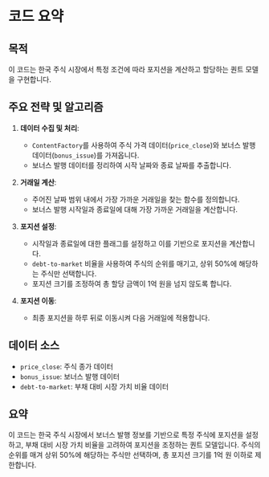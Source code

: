 # 코드 요약

## 목적
이 코드는 한국 주식 시장에서 특정 조건에 따라 포지션을 계산하고 할당하는 퀀트 모델을 구현합니다.

## 주요 전략 및 알고리즘
1. **데이터 수집 및 처리**:
   - `ContentFactory`를 사용하여 주식 가격 데이터(`price_close`)와 보너스 발행 데이터(`bonus_issue`)를 가져옵니다.
   - 보너스 발행 데이터를 정리하여 시작 날짜와 종료 날짜를 추출합니다.

2. **거래일 계산**:
   - 주어진 날짜 범위 내에서 가장 가까운 거래일을 찾는 함수를 정의합니다.
   - 보너스 발행 시작일과 종료일에 대해 가장 가까운 거래일을 계산합니다.

3. **포지션 설정**:
   - 시작일과 종료일에 대한 플래그를 설정하고 이를 기반으로 포지션을 계산합니다.
   - `debt-to-market` 비율을 사용하여 주식의 순위를 매기고, 상위 50%에 해당하는 주식만 선택합니다.
   - 포지션 크기를 조정하여 총 할당 금액이 1억 원을 넘지 않도록 합니다.

4. **포지션 이동**:
   - 최종 포지션을 하루 뒤로 이동시켜 다음 거래일에 적용합니다.

## 데이터 소스
- `price_close`: 주식 종가 데이터
- `bonus_issue`: 보너스 발행 데이터
- `debt-to-market`: 부채 대비 시장 가치 비율 데이터

## 요약
이 코드는 한국 주식 시장에서 보너스 발행 정보를 기반으로 특정 주식에 포지션을 설정하고, 부채 대비 시장 가치 비율을 고려하여 포지션을 조정하는 퀀트 모델입니다. 주식의 순위를 매겨 상위 50%에 해당하는 주식만 선택하며, 총 포지션 크기를 1억 원 이하로 제한합니다.